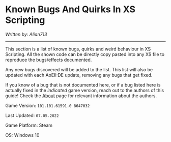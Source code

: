 # Known Bugs And Quirks In XS Scripting
*Written by: Alian713*

---

This section is a list of known bugs, quirks and weird behaviour in XS Scripting. All the shown code can be directly copy pasted into any XS file to reproduce the bugs/effects documented.

Any new bugs discovered will be added to the list. This list will also be updated with each AoEII:DE update, removing any bugs that get fixed.

If you know of a bug that is not documented here, or if a bug listed here is actually fixed in the *indicated* game version, reach out to the authors of this guide! Check the [About](../../../../) page for relevant information about the authors.

Game Version: `101.101.61591.0 8647032`

Last Updated: `07.05.2022`

Game Platform: Steam

OS: Windows 10

